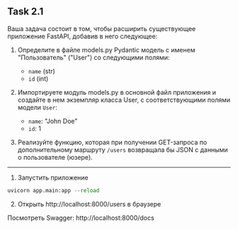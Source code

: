## Task 2.1

Ваша задача состоит в том, чтобы расширить существующее приложение FastAPI, добавив в него следующее:

1. Определите в файле models.py Pydantic модель с именем "Пользователь" ("User") со следующими полями:
   - `name` (str)
   - `id` (int)

2. Импортируете модуль models.py в основной файл приложения и создайте в нем экземпляр класса User, с соответствующими полями модели `User`:
   - `name`: "John Doe"
   - `id`: 1

3. Реализуйте функцию, которая при получении GET-запроса по дополнительному маршруту `/users` возвращала бы JSON с данными о пользователе (юзере).

---
1. Запустить приложение
```python
uvicorn app.main:app --reload
```
2. Открыть http://localhost:8000/users в браузере

Посмотреть Swagger: http://localhost:8000/docs
